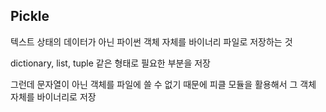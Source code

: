 ## Pickle

텍스트 상태의 데이터가 아닌 파이썬 객체 자체를 바이너리 파일로 저장하는 것

dictionary, list, tuple 같은 형태로 필요한 부분을 저장

그런데 문자열이 아닌 객체를 파일에 쓸 수 없기 때문에 피클 모듈을 활용해서 그 객체 자체를 바이너리로 저장
